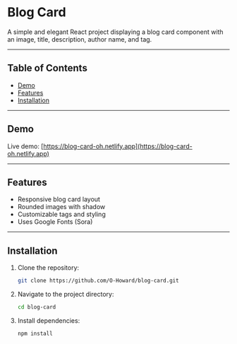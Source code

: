 # Blog Card

A simple and elegant React project displaying a blog card component with an image, title, description, author name, and tag.

---

## Table of Contents

- [Demo](#demo)
- [Features](#features)
- [Installation](#installation)


---

## Demo

Live demo: [https://blog-card-oh.netlify.app](https://blog-card-oh.netlify.app)

---

## Features

- Responsive blog card layout  
- Rounded images with shadow  
- Customizable tags and styling  
- Uses Google Fonts (Sora)

---

## Installation

1. Clone the repository:

   ```bash
   git clone https://github.com/O-Howard/blog-card.git

2. Navigate to the project directory:

   ```bash
   cd blog-card

3. Install dependencies:

   ```bash
   npm install
